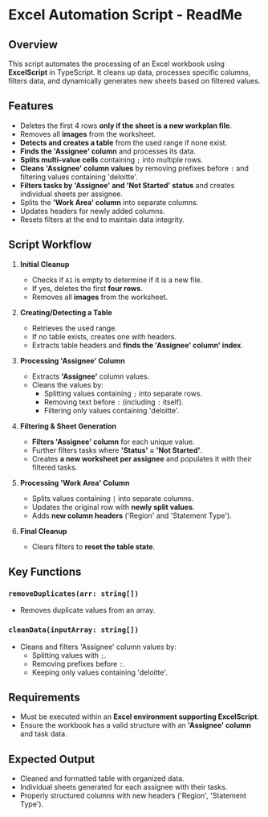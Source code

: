# Excel Automation Script - ReadMe

## Overview
This script automates the processing of an Excel workbook using **ExcelScript** in TypeScript. It cleans up data, processes specific columns, filters data, and dynamically generates new sheets based on filtered values.

## Features
- Deletes the first 4 rows **only if the sheet is a new workplan file**.
- Removes all **images** from the worksheet.
- **Detects and creates a table** from the used range if none exist.
- **Finds the 'Assignee' column** and processes its data.
- **Splits multi-value cells** containing `;` into multiple rows.
- **Cleans 'Assignee' column values** by removing prefixes before `:` and filtering values containing 'deloitte'.
- **Filters tasks by 'Assignee' and 'Not Started' status** and creates individual sheets per assignee.
- Splits the **'Work Area' column** into separate columns.
- Updates headers for newly added columns.
- Resets filters at the end to maintain data integrity.

## Script Workflow
1. **Initial Cleanup**
   - Checks if `A1` is empty to determine if it is a new file.
   - If yes, deletes the first **four rows**.
   - Removes all **images** from the worksheet.

2. **Creating/Detecting a Table**
   - Retrieves the used range.
   - If no table exists, creates one with headers.
   - Extracts table headers and **finds the 'Assignee' column' index**.

3. **Processing 'Assignee' Column**
   - Extracts **'Assignee'** column values.
   - Cleans the values by:
     - Splitting values containing `;` into separate rows.
     - Removing text before `:` (including `:` itself).
     - Filtering only values containing 'deloitte'.
   
4. **Filtering & Sheet Generation**
   - **Filters 'Assignee' column** for each unique value.
   - Further filters tasks where **'Status' = 'Not Started'**.
   - Creates **a new worksheet per assignee** and populates it with their filtered tasks.

5. **Processing 'Work Area' Column**
   - Splits values containing `|` into separate columns.
   - Updates the original row with **newly split values**.
   - Adds **new column headers** ('Region' and 'Statement Type').

6. **Final Cleanup**
   - Clears filters to **reset the table state**.

## Key Functions
### `removeDuplicates(arr: string[])`
- Removes duplicate values from an array.

### `cleanData(inputArray: string[])`
- Cleans and filters 'Assignee' column values by:
  - Splitting values with `;`.
  - Removing prefixes before `:`.
  - Keeping only values containing 'deloitte'.

## Requirements
- Must be executed within an **Excel environment supporting ExcelScript**.
- Ensure the workbook has a valid structure with an **'Assignee' column** and task data.

## Expected Output
- Cleaned and formatted table with organized data.
- Individual sheets generated for each assignee with their tasks.
- Properly structured columns with new headers ('Region', 'Statement Type').

